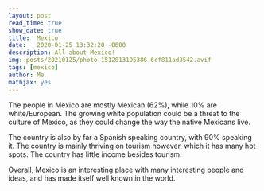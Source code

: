 ```yaml
---
layout: post
read_time: true
show_date: true
title:  Mexico
date:   2020-01-25 13:32:20 -0600
description: All about Mexico!
img: posts/20210125/photo-1512813195386-6cf811ad3542.avif
tags: [mexico]
author: Me
mathjax: yes
---
```

The people in Mexico are mostly Mexican (62%), while 10% are white/European. The growing white population could be a threat to the culture of Mexico, as they could change the way the native Mexicans live.

The country is also by far a Spanish speaking country, with 90% speaking it. The country is mainly thriving on tourism however, which it has many hot spots. The country has little income besides tourism.

Overall, Mexico is an interesting place with many interesting people and ideas, and has made itself well known in the world.